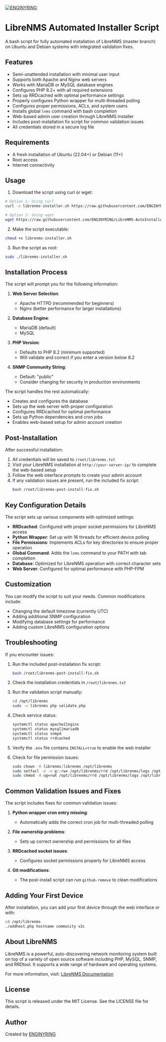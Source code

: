 [![ENGINYRING](https://cdn.enginyring.com/img/logo_dark.png)](https://www.enginyring.com)
# LibreNMS Automated Installer Script
 
A bash script for fully automated installation of LibreNMS (master branch) on Ubuntu and Debian systems with integrated validation fixes.

## Features

- Semi-unattended installation with minimal user input
- Supports both Apache and Nginx web servers
- Works with MariaDB or MySQL database engines
- Configures PHP 8.2+ with all required extensions
- Sets up RRDcached with optimal performance settings
- Properly configures Python wrapper for multi-threaded polling
- Configures proper permissions, ACLs, and system users
- Installs global `lnms` command with bash completion
- Web-based admin user creation through LibreNMS installer
- Includes post-installation fix script for common validation issues
- All credentials stored in a secure log file

## Requirements

- A fresh installation of Ubuntu (22.04+) or Debian (11+)
- Root access
- Internet connectivity

## Usage

1. Download the script using curl or wget:
```bash
# Option 1: Using curl
curl -o librenms-installer.sh https://raw.githubusercontent.com/ENGINYRING/LibreNMS-AutoInstaller/main/librenms-installer.sh

# Option 2: Using wget
wget https://raw.githubusercontent.com/ENGINYRING/LibreNMS-AutoInstaller/main/librenms-installer.sh
```

2. Make the script executable:
```bash
chmod +x librenms-installer.sh
```

3. Run the script as root:
```bash
sudo ./librenms-installer.sh
```

## Installation Process

The script will prompt you for the following information:

1. **Web Server Selection**:
   - Apache HTTPD (recommended for beginners)
   - Nginx (better performance for larger installations)

2. **Database Engine**:
   - MariaDB (default)
   - MySQL

3. **PHP Version**:
   - Defaults to PHP 8.2 (minimum supported)
   - Will validate and correct if you enter a version below 8.2

4. **SNMP Community String**:
   - Default: "public"
   - Consider changing for security in production environments

The script handles the rest automatically:
- Creates and configures the database
- Sets up the web server with proper configuration
- Configures RRDcached for optimal performance
- Sets up Python dependencies and cron jobs
- Enables web-based setup for admin account creation

## Post-Installation

After successful installation:

1. All credentials will be saved to `/root/librenms.txt`
2. Visit your LibreNMS installation at `http://your-server-ip/` to complete the web-based setup
3. Follow the web interface prompts to create your admin account
4. If any validation issues are present, run the included fix script:
   ```bash
   bash /root/librenms-post-install-fix.sh
   ```

## Key Configuration Details

The script sets up various components with optimized settings:

- **RRDcached**: Configured with proper socket permissions for LibreNMS access
- **Python Wrapper**: Set up with 16 threads for efficient device polling
- **File Permissions**: Implements ACLs for key directories to ensure proper operation
- **Global Command**: Adds the `lnms` command to your PATH with tab completion
- **Database**: Optimized for LibreNMS operation with correct character sets
- **Web Server**: Configured for optimal performance with PHP-FPM

## Customization

You can modify the script to suit your needs. Common modifications include:

- Changing the default timezone (currently UTC)
- Adding additional SNMP configuration
- Modifying database settings for performance
- Adding custom LibreNMS configuration options

## Troubleshooting

If you encounter issues:

1. Run the included post-installation fix script:
   ```bash
   bash /root/librenms-post-install-fix.sh
   ```

2. Check the installation credentials in `/root/librenms.txt`

3. Run the validation script manually:
   ```bash
   cd /opt/librenms
   sudo -u librenms php validate.php
   ```

4. Check service status:
   ```bash
   systemctl status apache2|nginx
   systemctl status mysql|mariadb
   systemctl status snmpd
   systemctl status rrdcached
   ```

5. Verify the `.env` file contains `INSTALL=true` to enable the web installer

6. Check for file permission issues:
   ```bash
   sudo chown -R librenms:librenms /opt/librenms
   sudo setfacl -d -m g::rwx /opt/librenms/rrd /opt/librenms/logs /opt/librenms/bootstrap/cache/ /opt/librenms/storage/
   sudo chmod -R ug=rwX /opt/librenms/rrd /opt/librenms/logs /opt/librenms/bootstrap/cache/ /opt/librenms/storage/
   ```

## Common Validation Issues and Fixes

The script includes fixes for common validation issues:

1. **Python wrapper cron entry missing**:
   - Automatically adds the correct cron job for multi-threaded polling

2. **File ownership problems**:
   - Sets up correct ownership and permissions for all files

3. **RRDcached socket issues**:
   - Configures socket permissions properly for LibreNMS access

4. **Git modifications**:
   - The post-install script can run `github-remove` to clean modifications

## Adding Your First Device

After installation, you can add your first device through the web interface or with:

```bash
cd /opt/librenms
./addhost.php hostname community v2c
```

## About LibreNMS

LibreNMS is a powerful, auto-discovering network monitoring system built on top of a variety of open source software including PHP, MySQL, SNMP, and RRDtool. It supports a wide range of hardware and operating systems.

For more information, visit: [LibreNMS Documentation](https://docs.librenms.org/)

## License

This script is released under the MIT License. See the LICENSE file for details.

## Author

Created by [ENGINYRING](https://github.com/ENGINYRING)

